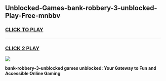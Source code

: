 
## Unblocked-Games-bank-robbery-3-unblocked-Play-Free-mnbbv
<h3>
<a href="https://premium76.site?title=bank-robbery-3-unblocked&ref=20M">CLICK TO PLAY</a></h3>
<hr>

<h3>
<a href="https://premium76.site?title=bank-robbery-3-unblocked&ref=20M">CLICK 2 PLAY</a>
  
</h3>

<a href="https://premium76.site?title=bank-robbery-3-unblocked&ref=19M"><img src="https://clearcache.store/games.png"></a>


**bank-robbery-3-unblocked games unblocked: Your Gateway to Fun and Accessible Online Gaming**
